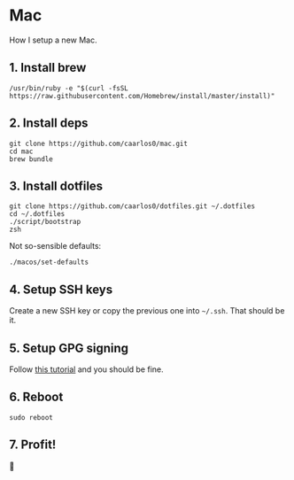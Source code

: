# Mac

How I setup a new Mac.

## 1. Install brew

```console
/usr/bin/ruby -e "$(curl -fsSL https://raw.githubusercontent.com/Homebrew/install/master/install)"
```

## 2. Install deps

```console
git clone https://github.com/caarlos0/mac.git
cd mac
brew bundle
```

## 3. Install dotfiles

```console
git clone https://github.com/caarlos0/dotfiles.git ~/.dotfiles
cd ~/.dotfiles
./script/bootstrap
zsh
``` 

Not so-sensible defaults:

```console
./macos/set-defaults
```

## 4. Setup SSH keys

Create a new SSH key or copy the previous one into `~/.ssh`. That should be
it.

## 5. Setup GPG signing

Follow [this tutorial](https://github.com/pstadler/keybase-gpg-github)
and you should be fine.

## 6. Reboot

```console
sudo reboot
```

## 7. Profit!

:beers:
